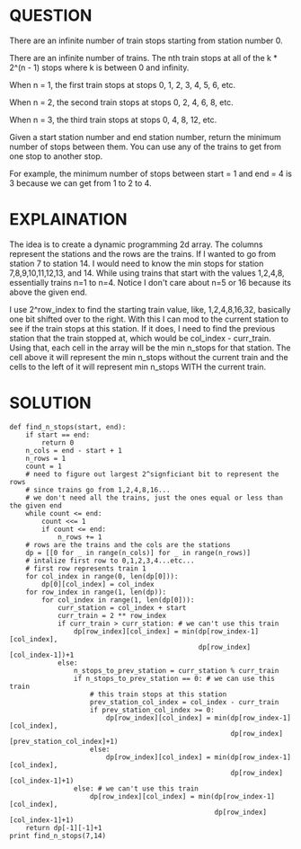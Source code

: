 # QUESTION
There are an infinite number of train stops starting from station number 0.

There are an infinite number of trains. The nth train stops at all of the k * 2^(n - 1) stops where k is between 0 and infinity.

When n = 1, the first train stops at stops 0, 1, 2, 3, 4, 5, 6, etc.

When n = 2, the second train stops at stops 0, 2, 4, 6, 8, etc.

When n = 3, the third train stops at stops 0, 4, 8, 12, etc.

Given a start station number and end station number, return the minimum number of stops between them. You can use any of the trains to get from one stop to another stop.

For example, the minimum number of stops between start = 1 and end = 4 is 3 because we can get from 1 to 2 to 4.

# EXPLAINATION
The idea is to create a dynamic programming 2d array. The columns represent the stations and the rows are the trains. If I wanted to go from station 7 to station 14. I would need to know the min stops for station 7,8,9,10,11,12,13, and 14. While using trains that start with the values 1,2,4,8, essentially trains n=1 to n=4. Notice I don't care about n=5 or 16 because its above the given end.

I use 2^row_index to find the starting train value, like, 1,2,4,8,16,32, basically one bit shifted over to the right. With this I can mod to the current station to see if the train stops at this station. If it does, I need to find the previous station that the train stopped at, which would be col_index - curr_train. Using that, each cell in the array will be the min n_stops for that station. The cell above it will represent the min n_stops without the current train and the cells to the left of it will represent min n_stops WITH the current train.

# SOLUTION
```
def find_n_stops(start, end):
    if start == end:
        return 0
    n_cols = end - start + 1
    n_rows = 1
    count = 1
    # need to figure out largest 2^signficiant bit to represent the rows
    # since trains go from 1,2,4,8,16... 
    # we don't need all the trains, just the ones equal or less than the given end
    while count <= end:
        count <<= 1
        if count <= end:
            n_rows += 1
    # rows are the trains and the cols are the stations
    dp = [[0 for _ in range(n_cols)] for _ in range(n_rows)]
    # intalize first row to 0,1,2,3,4...etc...
    # first row represents train 1
    for col_index in range(0, len(dp[0])):
        dp[0][col_index] = col_index
    for row_index in range(1, len(dp)):
        for col_index in range(1, len(dp[0])):
            curr_station = col_index + start
            curr_train = 2 ** row_index
            if curr_train > curr_station: # we can't use this train
                dp[row_index][col_index] = min(dp[row_index-1][col_index],
                                               dp[row_index][col_index-1])+1
            else:
                n_stops_to_prev_station = curr_station % curr_train
                if n_stops_to_prev_station == 0: # we can use this train
                    # this train stops at this station
                    prev_station_col_index = col_index - curr_train
                    if prev_station_col_index >= 0:
                        dp[row_index][col_index] = min(dp[row_index-1][col_index],
                                                       dp[row_index][prev_station_col_index]+1)
                    else:
                        dp[row_index][col_index] = min(dp[row_index-1][col_index],
                                                       dp[row_index][col_index-1]+1)
                else: # we can't use this train
                    dp[row_index][col_index] = min(dp[row_index-1][col_index],
                                                   dp[row_index][col_index-1]+1)
    return dp[-1][-1]+1
print find_n_stops(7,14)
```
